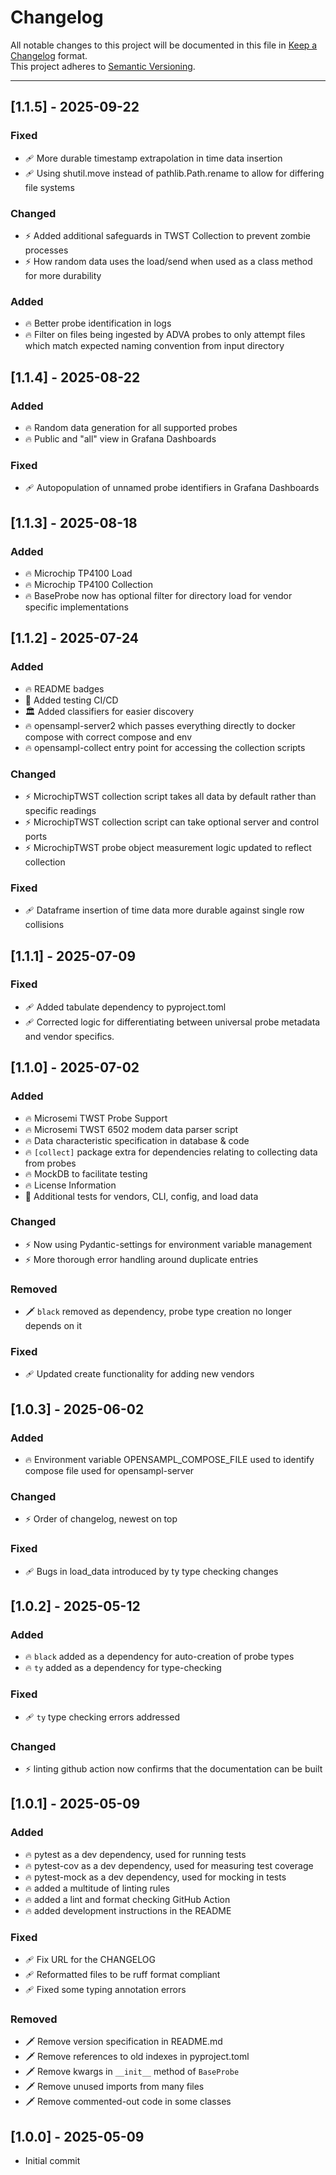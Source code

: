 # Changelog

All notable changes to this project will be documented in this file in [Keep a Changelog](https://keepachangelog.com/en/1.0.0/) format.  
This project adheres to [Semantic Versioning](https://semver.org/).

---

<!--

## [Unreleased] - YYYY-MM-DD
### Added
- 🔥 Placeholder for newly summoned features.
- 🔥 …

### Changed
- ⚡ Placeholder for ominous refactors and twisted rewrites.
- ⚡ …

### Deprecated
- ☠️ Placeholder for features about to vanish into the void.
- ☠️ …

### Removed
- 🗡️ Placeholder for chopped-off code.
- 🗡️ …

### Fixed
- 🩹 Placeholder for bugs crushed under your boot.
- 🩹 …

### Security
- 🔐 Placeholder for vulnerabilities sealed shut.
- 🔐 …

---

*Unreleased* versions radiate potential—-and dread. Once you merge an infernal PR, move its bullet under a new version heading with the actual release date.*

-->
## [1.1.5] - 2025-09-22
### Fixed
- 🩹 More durable timestamp extrapolation in time data insertion
- 🩹 Using shutil.move instead of pathlib.Path.rename to allow for differing file systems 

### Changed
- ⚡ Added additional safeguards in TWST Collection to prevent zombie processes   
- ⚡ How random data uses the load/send when used as a class method for more durability

### Added
- 🔥 Better probe identification in logs
- 🔥 Filter on files being ingested by ADVA probes to only attempt files which match expected naming convention from input directory

## [1.1.4] - 2025-08-22
### Added
- 🔥 Random data generation for all supported probes
- 🔥 Public and "all" view in Grafana Dashboards

### Fixed
- 🩹 Autopopulation of unnamed probe identifiers in Grafana Dashboards

## [1.1.3] - 2025-08-18
### Added
- 🔥 Microchip TP4100 Load
- 🔥 Microchip TP4100 Collection
- 🔥 BaseProbe now has optional filter for directory load for vendor specific implementations

## [1.1.2] - 2025-07-24
### Added
- 🔥 README badges 
- 🧪 Added testing CI/CD
- 🏛️ Added classifiers for easier discovery
- 🔥 opensampl-server2 which passes everything directly to docker compose with correct compose and env
- 🔥 opensampl-collect entry point for accessing the collection scripts

### Changed
- ⚡ MicrochipTWST collection script takes all data by default rather than specific readings
- ⚡ MicrochipTWST collection script can take optional server and control ports 
- ⚡ MicrochipTWST probe object measurement logic updated to reflect collection

### Fixed
- 🩹 Dataframe insertion of time data more durable against single row collisions


## [1.1.1] - 2025-07-09
### Fixed
- 🩹 Added tabulate dependency to pyproject.toml
- 🩹 Corrected logic for differentiating between universal probe metadata and vendor specifics.

## [1.1.0] - 2025-07-02
### Added
- 🔥 Microsemi TWST Probe Support
- 🔥 Microsemi TWST 6502 modem data parser script
- 🔥 Data characteristic specification in database & code
- 🔥 `[collect]` package extra for dependencies relating to collecting data from probes
- 🔥 MockDB to facilitate testing
- 🔥 License Information 
- 🧪 Additional tests for vendors, CLI, config, and load data

### Changed
- ⚡ Now using Pydantic-settings for environment variable management
- ⚡ More thorough error handling around duplicate entries

### Removed
- 🗡️ `black` removed as dependency, probe type creation no longer depends on it 

### Fixed
- 🩹 Updated create functionality for adding new vendors


## [1.0.3] - 2025-06-02
### Added
- 🔥 Environment variable OPENSAMPL_COMPOSE_FILE used to identify compose file used for opensampl-server 

### Changed
- ⚡ Order of changelog, newest on top

### Fixed
- 🩹 Bugs in load_data introduced by ty type checking changes


## [1.0.2] - 2025-05-12
### Added
- 🔥 `black` added as a dependency for auto-creation of probe types
- 🔥 `ty` added as a dependency for type-checking

### Fixed
- 🩹 `ty` type checking errors addressed

### Changed
- ⚡ linting github action now confirms that the documentation can be built

## [1.0.1] - 2025-05-09
### Added
- 🔥 pytest as a dev dependency, used for running tests
- 🔥 pytest-cov as a dev dependency, used for measuring test coverage
- 🔥 pytest-mock as a dev dependency, used for mocking in tests
- 🔥 added a multitude of linting rules
- 🔥 added a lint and format checking GitHub Action
- 🔥 added development instructions in the README

### Fixed
- 🩹 Fix URL for the CHANGELOG
- 🩹 Reformatted files to be ruff format compliant
- 🩹 Fixed some typing annotation errors

### Removed
- 🗡️ Remove version specification in README.md
- 🗡️ Remove references to old indexes in pyproject.toml
- 🗡️ Remove kwargs in `__init__` method of `BaseProbe`
- 🗡️ Remove unused imports from many files
- 🗡️ Remove commented-out code in some classes

## [1.0.0] - 2025-05-09
- Initial commit
